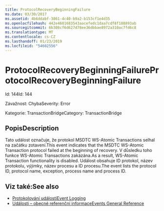 ```yaml
---
title: ProtocolRecoveryBeginningFailure
ms.date: 03/30/2017
ms.assetid: 4b6ddabf-3861-4c40-b9a2-b153cf1e4d35
ms.openlocfilehash: 442e4601683543aacefedc1daa7cdf8f188893ab
ms.sourcegitcommit: 6b308cf6d627d78ee36dbbae8972a310ac7fd6c8
ms.translationtype: MT
ms.contentlocale: cs-CZ
ms.lasthandoff: 01/23/2019
ms.locfileid: "54602556"
---
```

# <a name="protocolrecoverybeginningfailure"></a><span data-ttu-id="a2a71-102">ProtocolRecoveryBeginningFailure</span><span class="sxs-lookup"><span data-stu-id="a2a71-102">ProtocolRecoveryBeginningFailure</span></span>
<span data-ttu-id="a2a71-103">Id: 144</span><span class="sxs-lookup"><span data-stu-id="a2a71-103">Id: 144</span></span>  
  
 <span data-ttu-id="a2a71-104">Závažnost: Chyba</span><span class="sxs-lookup"><span data-stu-id="a2a71-104">Severity: Error</span></span>  
  
 <span data-ttu-id="a2a71-105">Kategorie: TransactionBridge</span><span class="sxs-lookup"><span data-stu-id="a2a71-105">Category: TransactionBridge</span></span>  
  
## <a name="description"></a><span data-ttu-id="a2a71-106">Popis</span><span class="sxs-lookup"><span data-stu-id="a2a71-106">Description</span></span>  
 <span data-ttu-id="a2a71-107">Tato událost označuje, že protokol MSDTC WS-Atomic Transactions selhal na začátku zotavení.</span><span class="sxs-lookup"><span data-stu-id="a2a71-107">This event indicates that the MSDTC WS-Atomic Transaction protocol failed at the beginning of recovery.</span></span> <span data-ttu-id="a2a71-108">V důsledku toho funkce WS-Atomic Transactions zakázána.</span><span class="sxs-lookup"><span data-stu-id="a2a71-108">As a result, WS-Atomic Transaction functionality is disabled.</span></span> <span data-ttu-id="a2a71-109">Událost obsahuje ID protokol, název protokolu, výjimky, název procesu a ID procesu.</span><span class="sxs-lookup"><span data-stu-id="a2a71-109">The event lists the protocol ID, protocol name, exception, process name and process ID.</span></span>  
  
## <a name="see-also"></a><span data-ttu-id="a2a71-110">Viz také:</span><span class="sxs-lookup"><span data-stu-id="a2a71-110">See also</span></span>
- [<span data-ttu-id="a2a71-111">Protokolování událostí</span><span class="sxs-lookup"><span data-stu-id="a2a71-111">Event Logging</span></span>](../../../../../docs/framework/wcf/diagnostics/event-logging/index.md)
- [<span data-ttu-id="a2a71-112">Události – obecné referenční informace</span><span class="sxs-lookup"><span data-stu-id="a2a71-112">Events General Reference</span></span>](../../../../../docs/framework/wcf/diagnostics/event-logging/events-general-reference.md)
